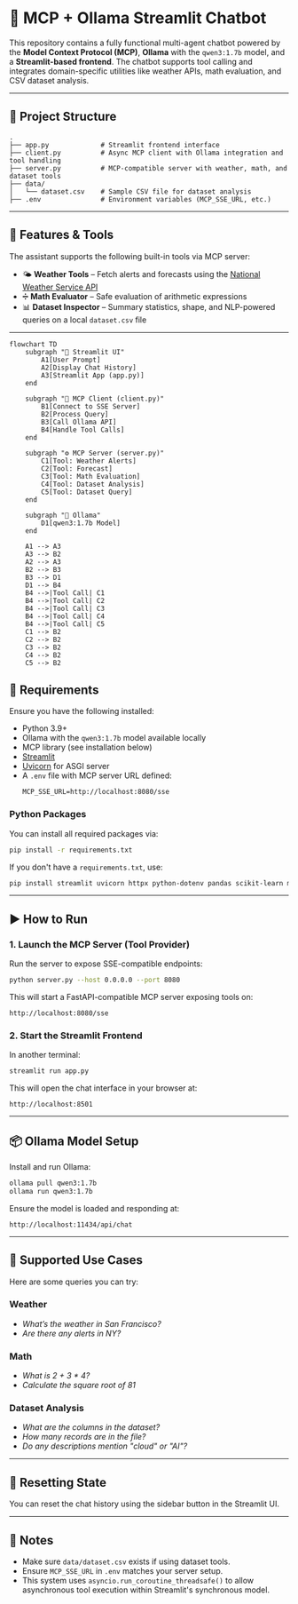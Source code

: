 
# 🧠 MCP + Ollama Streamlit Chatbot

This repository contains a fully functional multi-agent chatbot powered by the **Model Context Protocol (MCP)**, **Ollama** with the `qwen3:1.7b` model, and a **Streamlit-based frontend**. The chatbot supports tool calling and integrates domain-specific utilities like weather APIs, math evaluation, and CSV dataset analysis.

---

## 📁 Project Structure

```
.
├── app.py             # Streamlit frontend interface
├── client.py          # Async MCP client with Ollama integration and tool handling
├── server.py          # MCP-compatible server with weather, math, and dataset tools
├── data/
│   └── dataset.csv    # Sample CSV file for dataset analysis
├── .env               # Environment variables (MCP_SSE_URL, etc.)
```

---

## 🧰 Features & Tools

The assistant supports the following built-in tools via MCP server:

- 🌤️ **Weather Tools** – Fetch alerts and forecasts using the [National Weather Service API](https://www.weather.gov/documentation/services-web-api)
- ➗ **Math Evaluator** – Safe evaluation of arithmetic expressions
- 📊 **Dataset Inspector** – Summary statistics, shape, and NLP-powered queries on a local `dataset.csv` file

---



```mermaid
flowchart TD
    subgraph "🧠 Streamlit UI"
        A1[User Prompt]
        A2[Display Chat History]
        A3[Streamlit App (app.py)]
    end

    subgraph "📡 MCP Client (client.py)"
        B1[Connect to SSE Server]
        B2[Process Query]
        B3[Call Ollama API]
        B4[Handle Tool Calls]
    end

    subgraph "⚙️ MCP Server (server.py)"
        C1[Tool: Weather Alerts]
        C2[Tool: Forecast]
        C3[Tool: Math Evaluation]
        C4[Tool: Dataset Analysis]
        C5[Tool: Dataset Query]
    end

    subgraph "🧠 Ollama"
        D1[qwen3:1.7b Model]
    end

    A1 --> A3
    A3 --> B2
    A2 --> A3
    B2 --> B3
    B3 --> D1
    D1 --> B4
    B4 -->|Tool Call| C1
    B4 -->|Tool Call| C2
    B4 -->|Tool Call| C3
    B4 -->|Tool Call| C4
    B4 -->|Tool Call| C5
    C1 --> B2
    C2 --> B2
    C3 --> B2
    C4 --> B2
    C5 --> B2
```




## 🔧 Requirements

Ensure you have the following installed:

- Python 3.9+
- Ollama with the `qwen3:1.7b` model available locally
- MCP library (see installation below)
- [Streamlit](https://streamlit.io)
- [Uvicorn](https://www.uvicorn.org/) for ASGI server
- A `.env` file with MCP server URL defined:
  ```env
  MCP_SSE_URL=http://localhost:8080/sse
  ```

### Python Packages

You can install all required packages via:

```bash
pip install -r requirements.txt
```

If you don't have a `requirements.txt`, use:

```bash
pip install streamlit uvicorn httpx python-dotenv pandas scikit-learn mcp
```

---

## ▶️ How to Run

### 1. Launch the MCP Server (Tool Provider)

Run the server to expose SSE-compatible endpoints:

```bash
python server.py --host 0.0.0.0 --port 8080
```

This will start a FastAPI-compatible MCP server exposing tools on:
```
http://localhost:8080/sse
```

### 2. Start the Streamlit Frontend

In another terminal:

```bash
streamlit run app.py
```

This will open the chat interface in your browser at:
```
http://localhost:8501
```

---

## 📦 Ollama Model Setup

Install and run Ollama:

```bash
ollama pull qwen3:1.7b
ollama run qwen3:1.7b
```

Ensure the model is loaded and responding at:
```
http://localhost:11434/api/chat
```

---

## 🧪 Supported Use Cases

Here are some queries you can try:

### Weather
- *What’s the weather in San Francisco?*
- *Are there any alerts in NY?*

### Math
- *What is 2 + 3 * 4?*
- *Calculate the square root of 81*

### Dataset Analysis
- *What are the columns in the dataset?*
- *How many records are in the file?*
- *Do any descriptions mention "cloud" or "AI"?*

---

## 🧼 Resetting State

You can reset the chat history using the sidebar button in the Streamlit UI.

---

## 📁 Notes

- Make sure `data/dataset.csv` exists if using dataset tools.
- Ensure `MCP_SSE_URL` in `.env` matches your server setup.
- This system uses `asyncio.run_coroutine_threadsafe()` to allow asynchronous tool execution within Streamlit's synchronous model.
